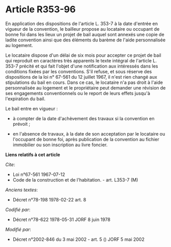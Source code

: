 # Article R353-96

En application des dispositions de l'article L. 353-7 à la date d'entrée en vigueur de la convention, le bailleur propose au
locataire ou occupant de bonne foi dans les lieux un projet de bail auquel sont annexés une copie de ladite convention ainsi
que des éléments du barème de l'aide personnalisée au logement.

Le locataire dispose d'un délai de six mois pour accepter ce projet de bail qui reproduit en caractères très apparents le
texte intégral de l'article L. 353-7 précité et qui fait l'objet d'une notification aux intéressés dans les conditions fixées
par les conventions. S'il refuse, et sous réserve des dispositions de la loi n° 67-561 du 12 juillet 1967, il n'est rien
changé aux stipulations du bail en cours. Dans ce cas, le locataire n'a pas droit à l'aide personnalisée au logement et le
propriétaire peut demander une révision de ses engagements conventionnels ou le report de leurs effets jusqu'à l'expiration
du bail.

Le bail entre en vigueur :

- à compter de la date d'achèvement des travaux si la convention en prévoit ;

- en l'absence de travaux, à la date de son acceptation par le locataire ou l'occupant de bonne foi, après publication de la
convention au fichier immobilier ou son inscription au livre foncier.

**Liens relatifs à cet article**

_Cite_:

  - Loi n°67-561 1967-07-12
  - Code de la construction et de l'habitation. - art. L353-7 (M)

_Anciens textes_:

  - Décret n°78-198 1978-02-22 art. 8

_Codifié par_:

  - Décret n°78-622 1978-05-31 JORF 8 juin 1978

_Modifié par_:

  - Décret n°2002-846 du 3 mai 2002 - art. 5 () JORF 5 mai 2002
